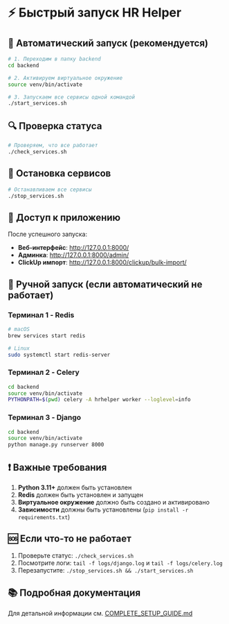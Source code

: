 # ⚡ Быстрый запуск HR Helper

## 🚀 Автоматический запуск (рекомендуется)

```bash
# 1. Переходим в папку backend
cd backend

# 2. Активируем виртуальное окружение
source venv/bin/activate

# 3. Запускаем все сервисы одной командой
./start_services.sh
```

## 🔍 Проверка статуса

```bash
# Проверяем, что все работает
./check_services.sh
```

## 🛑 Остановка сервисов

```bash
# Останавливаем все сервисы
./stop_services.sh
```

## 📱 Доступ к приложению

После успешного запуска:
- **Веб-интерфейс**: http://127.0.0.1:8000/
- **Админка**: http://127.0.0.1:8000/admin/
- **ClickUp импорт**: http://127.0.0.1:8000/clickup/bulk-import/

## 🔧 Ручной запуск (если автоматический не работает)

### Терминал 1 - Redis
```bash
# macOS
brew services start redis

# Linux
sudo systemctl start redis-server
```

### Терминал 2 - Celery
```bash
cd backend
source venv/bin/activate
PYTHONPATH=$(pwd) celery -A hrhelper worker --loglevel=info
```

### Терминал 3 - Django
```bash
cd backend
source venv/bin/activate
python manage.py runserver 8000
```

## ❗ Важные требования

1. **Python 3.11+** должен быть установлен
2. **Redis** должен быть установлен и запущен
3. **Виртуальное окружение** должно быть создано и активировано
4. **Зависимости** должны быть установлены (`pip install -r requirements.txt`)

## 🆘 Если что-то не работает

1. Проверьте статус: `./check_services.sh`
2. Посмотрите логи: `tail -f logs/django.log` и `tail -f logs/celery.log`
3. Перезапустите: `./stop_services.sh && ./start_services.sh`

## 📚 Подробная документация

Для детальной информации см. [COMPLETE_SETUP_GUIDE.md](COMPLETE_SETUP_GUIDE.md)



